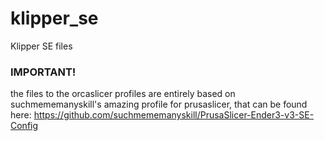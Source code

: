 # klipper_se
Klipper SE files

### IMPORTANT!
the files to the orcaslicer profiles are entirely based on suchmememanyskill's amazing profile for prusaslicer, that can be found here:
https://github.com/suchmememanyskill/PrusaSlicer-Ender3-v3-SE-Config
